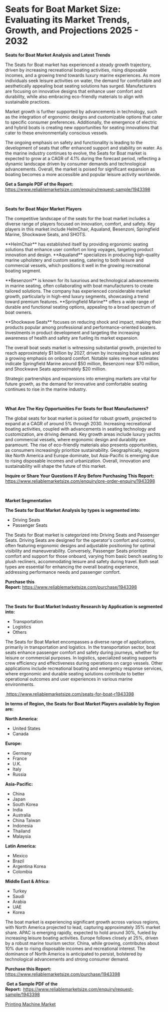 <p><h1>Seats for Boat Market Size: Evaluating its Market Trends, Growth, and Projections 2025 - 2032</h1></p><p><strong>Seats for Boat Market Analysis and Latest Trends</strong></p>
<p><p>The Seats for Boat market has experienced a steady growth trajectory, driven by increasing recreational boating activities, rising disposable incomes, and a growing trend towards luxury marine experiences. As more individuals seek leisure activities on water, the demand for comfortable and aesthetically appealing boat seating solutions has surged. Manufacturers are focusing on innovative designs that enhance user comfort and durability, while also embracing eco-friendly materials to align with sustainable practices.</p><p>Market growth is further supported by advancements in technology, such as the integration of ergonomic designs and customizable options that cater to specific consumer preferences. Additionally, the emergence of electric and hybrid boats is creating new opportunities for seating innovations that cater to these environmentally conscious vessels. </p><p>The ongoing emphasis on safety and functionality is leading to the development of seats that offer enhanced support and stability on water. As the marine industry continues to evolve, the Seats for Boat market is expected to grow at a CAGR of 4.1% during the forecast period, reflecting a dynamic landscape driven by consumer demands and technological advancements. Overall, the market is poised for significant expansion as boating becomes a more accessible and popular leisure activity worldwide.</p></p>
<p><strong>Get a Sample PDF of the Report:&nbsp;</strong> <a href="https://www.reliablemarketsize.com/enquiry/request-sample/1943398?utm_campaign=3248&utm_medium=2&utm_source=Github&utm_content=ia&utm_term=10042025&utm_id=seats-for-boat">https://www.reliablemarketsize.com/enquiry/request-sample/1943398</a></p>
<p>&nbsp;</p>
<p><strong>Seats for Boat Major Market Players</strong></p>
<p><p>The competitive landscape of the seats for the boat market includes a diverse range of players focused on innovation, comfort, and safety. Key players in this market include HelmChair, Aqualand, Besenzoni, Springfield Marine, Shockwave Seats, and SHOTS. </p><p>**HelmChair** has established itself by providing ergonomic seating solutions that enhance user comfort on long voyages, targeting product innovation and design. **Aqualand** specializes in producing high-quality marine upholstery and custom seating, catering to both leisure and commercial vessels, which positions it well in the growing recreational boating segment.</p><p>**Besenzoni** is known for its luxurious and technological advancements in marine seating, often collaborating with boat manufacturers to create tailored solutions. The company has experienced considerable market growth, particularly in high-end luxury segments, showcasing a trend toward premium features. **Springfield Marine** offers a wide range of durable and functional seating options, appealing to a broad spectrum of boat owners.</p><p>**Shockwave Seats** focuses on reducing shock and impact, making their products popular among professional and performance-oriented boaters. Investments in product development and targeting the increasing awareness of health and safety are fueling its market expansion.</p><p>The overall boat seats market is witnessing substantial growth, projected to reach approximately $1 billion by 2027, driven by increasing boat sales and a growing emphasis on onboard comfort. Notable sales revenue estimates indicate Springfield Marine around $50 million, Besenzoni near $70 million, and Shockwave Seats approximately $20 million. </p><p>Strategic partnerships and expansions into emerging markets are vital for future growth, as the demand for innovative and comfortable seating continues to rise in the marine industry.</p></p>
<p>&nbsp;</p>
<p><strong>What Are The Key Opportunities For Seats for Boat Manufacturers?</strong></p>
<p><p>The global seats for boat market is poised for robust growth, projected to expand at a CAGR of around 5% through 2030. Increasing recreational boating activities, coupled with advancements in seating technology and customization, are driving demand. Key growth areas include luxury yachts and commercial vessels, where ergonomic design and durability are paramount. The rise of eco-friendly materials also presents opportunities, as consumers increasingly prioritize sustainability. Geographically, regions like North America and Europe dominate, but Asia-Pacific is emerging due to rising disposable incomes and urbanization. Overall, innovation and sustainability will shape the future of this market.</p></p>
<p><strong>Inquire or Share Your Questions If Any Before Purchasing This Report:</strong> <a href="https://www.reliablemarketsize.com/enquiry/pre-order-enquiry/1943398?utm_campaign=3248&utm_medium=2&utm_source=Github&utm_content=ia&utm_term=10042025&utm_id=seats-for-boat">https://www.reliablemarketsize.com/enquiry/pre-order-enquiry/1943398</a></p>
<p>&nbsp;</p>
<p><strong>Market Segmentation</strong></p>
<p><strong>The Seats for Boat Market Analysis by types is segmented into:</strong></p>
<p><ul><li>Driving Seats</li><li>Passenger Seats</li></ul></p>
<p><p>The Seats for Boat market is categorized into Driving Seats and Passenger Seats. Driving Seats are designed for the operator's comfort and control, often featuring ergonomic designs and adjustable positioning for optimal visibility and maneuverability. Conversely, Passenger Seats prioritize comfort and support for those onboard, varying from basic bench seating to plush recliners, accommodating leisure and safety during travel. Both seat types are essential for enhancing the overall boating experience, addressing performance needs and passenger comfort.</p></p>
<p><strong>Purchase this Report:&nbsp;</strong><a href="https://www.reliablemarketsize.com/purchase/1943398?utm_campaign=3248&utm_medium=2&utm_source=Github&utm_content=ia&utm_term=10042025&utm_id=seats-for-boat">https://www.reliablemarketsize.com/purchase/1943398</a></p>
<p>&nbsp;</p>
<p><strong>The Seats for Boat Market Industry Research by Application is segmented into:</strong></p>
<p><ul><li>Transportation</li><li>Logistics</li><li>Others</li></ul></p>
<p><p>The Seats for Boat Market encompasses a diverse range of applications, primarily in transportation and logistics. In the transportation sector, boat seats enhance passenger comfort and safety during journeys, whether for leisure or commercial purposes. In logistics, specialized seating supports crew efficiency and effectiveness during operations on cargo vessels. Other applications include recreational boating and emergency response services, where ergonomic and durable seating solutions contribute to better operational outcomes and user experiences in various marine environments.</p></p>
<p><a href="https://www.reliablemarketsize.com/seats-for-boat-r1943398?utm_campaign=3248&utm_medium=2&utm_source=Github&utm_content=ia&utm_term=10042025&utm_id=seats-for-boat">&nbsp;https://www.reliablemarketsize.com/seats-for-boat-r1943398</a></p>
<p><strong>In terms of Region, the Seats for Boat Market Players available by Region are:</strong></p>
<p>
    <p> <strong> North America: </strong>
        <ul>
            <li>United States</li>
            <li>Canada</li>
        </ul>
        </p> 
    <p> <strong> Europe: </strong>
        <ul>
            <li>Germany</li>
            <li>France</li>
            <li>U.K.</li>
            <li>Italy</li>
            <li>Russia</li>
        </ul>
        </p> 
    <p> <strong> Asia-Pacific: </strong>
        <ul>
            <li>China</li>
            <li>Japan</li>
            <li>South Korea</li>
            <li>India</li>
            <li>Australia</li>
            <li>China Taiwan</li>
            <li>Indonesia</li>
            <li>Thailand</li>
            <li>Malaysia</li>
        </ul>
        </p> 
    <p> <strong> Latin America: </strong>
        <ul>
            <li>Mexico</li>
            <li>Brazil</li>
            <li>Argentina Korea</li>
            <li>Colombia</li>
        </ul>
        </p> 
    <p> <strong> Middle East & Africa: </strong>
        <ul>
            <li>Turkey</li>
            <li>Saudi</li>
            <li>Arabia</li>
            <li>UAE</li>
            <li>Korea</li>
        </ul>
    </p>
    </p>
<p><p>The boat market is experiencing significant growth across various regions, with North America projected to lead, capturing approximately 35% market share. APAC is emerging rapidly, expected to hold around 30%, fueled by increasing leisure boating activities. Europe follows closely at 25%, driven by a robust marine tourism sector. China, while growing, contributes about 10% due to rising disposable incomes and recreational interest. The dominance of North America is anticipated to persist, bolstered by technological advancements and strong consumer demand.</p></p>
<p><strong>Purchase this Report: </strong><a href="https://www.reliablemarketsize.com/purchase/1943398?utm_campaign=3248&utm_medium=2&utm_source=Github&utm_content=ia&utm_term=10042025&utm_id=seats-for-boat">https://www.reliablemarketsize.com/purchase/1943398</a></p>
<p>&nbsp;<strong>Get a Sample PDF of the Report:&nbsp;&nbsp;</strong><a href="https://www.reliablemarketsize.com/enquiry/request-sample/1943398?utm_campaign=3248&utm_medium=2&utm_source=Github&utm_content=ia&utm_term=10042025&utm_id=seats-for-boat">https://www.reliablemarketsize.com/enquiry/request-sample/1943398</a></p>
<p><strong></strong></p>
<p><p><a href="https://github.com/memorirummy/Market-Research-Report-List-1/blob/main/printing-machine-market.md?utm_campaign=3248&utm_medium=2&utm_source=Github&utm_content=ia&utm_term=10042025&utm_id=seats-for-boat">Printing Machine Market</a></p></p>